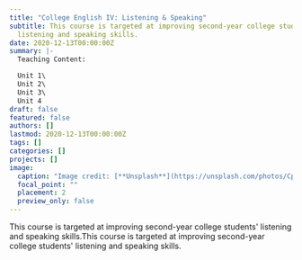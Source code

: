 ```yaml
---
title: "College English IV: Listening & Speaking"
subtitle: This course is targeted at improving second-year college students'
  listening and speaking skills.
date: 2020-12-13T00:00:00Z
summary: |-
  Teaching Content:

  Unit 1\
  Unit 2\
  Unit 3\
  Unit 4
draft: false
featured: false
authors: []
lastmod: 2020-12-13T00:00:00Z
tags: []
categories: []
projects: []
image:
  caption: "Image credit: [**Unsplash**](https://unsplash.com/photos/CpkOjOcXdUY)"
  focal_point: ""
  placement: 2
  preview_only: false
---
```

This course is targeted at improving second-year college students' listening and speaking skills.This course is targeted at improving second-year college students' listening and speaking skills.